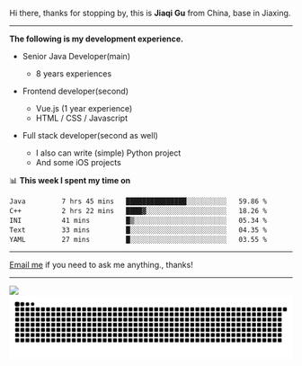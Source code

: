 Hi there, thanks for stopping by, this is **Jiaqi Gu** from China, base in Jiaxing.

---

**The following is my development experience.**

- Senior Java Developer(main)
  - 8 years experiences

- Frontend developer(second)
  - Vue.js (1 year experience)
  - HTML / CSS / Javascript
  
- Full stack developer(second as well)
  - I also can write (simple) Python project
  - And some iOS projects

📊 **This week I spent my time on**
<!--START_SECTION:waka-->

```txt
Java         7 hrs 45 mins   ███████████████░░░░░░░░░░   59.86 %
C++          2 hrs 22 mins   ████▓░░░░░░░░░░░░░░░░░░░░   18.26 %
INI          41 mins         █▒░░░░░░░░░░░░░░░░░░░░░░░   05.34 %
Text         33 mins         █░░░░░░░░░░░░░░░░░░░░░░░░   04.35 %
YAML         27 mins         █░░░░░░░░░░░░░░░░░░░░░░░░   03.55 %
```

<!--END_SECTION:waka-->

---

[Email me](mailto:htk2klwgr@mozmail.com?subject=Hiring_from_GitHub) if you need to ask me anything., thanks!

---

![]( https://visitor-badge.glitch.me/badge?page_id=githubgujiaqi)
![]( https://github.com/droid-Q/droid-Q/raw/output/github-contribution-grid-snake.svg#gh-dark-mode-only)
